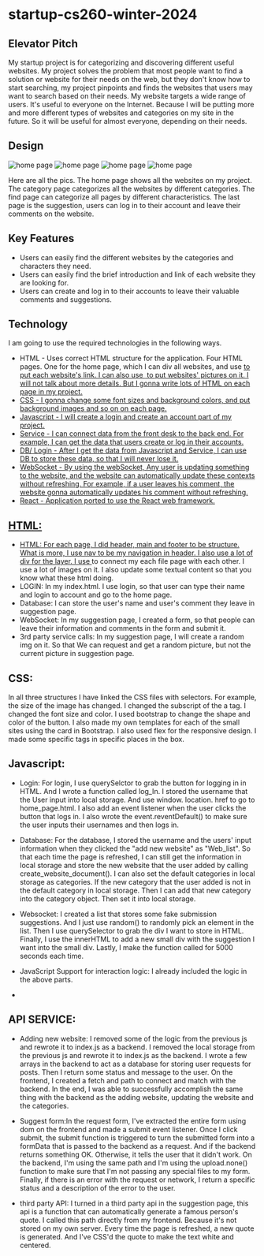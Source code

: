 # startup-cs260-winter-2024

## Elevator Pitch

My startup project is for categorizing and discovering different useful websites. My project solves the problem that most people want to find a solution or website for their needs on the web, but they don't know how to start searching, my project pinpoints and finds the websites that users may want to search based on their needs. My website targets a wide range of users. It's useful to everyone on the Internet. Because I will be putting more and more different types of websites and categories on my site in the future. So it will be useful for almost everyone, depending on their needs.

## Design

![home page](images/home.jpg)
![home page](images/category.jpg)
![home page](images/find.jpg)
![home page](images/suggestion.jpg)

Here are all the pics. The home page shows all the websites on my project. The category page categorizes all the websites by different categories.  The find page can categorize all pages by different characteristics. The last page is the suggestion, users can log in to their account and leave their comments on the website.

## Key Features

- Users can easily find the different websites by the categories and characters they need.
- Users can easily find the brief introduction and link of each website they are looking for.
- Users can create and log in to their accounts to leave their valuable comments and suggestions.

## Technology

I am going to use the required technologies in the following ways.

- HTML - Uses correct HTML structure for the application. Four HTML pages. One for the home page, which I can div all websites, and use <a href> to put each website's link. I can also use <image> to put websites' pictures on it. I will not talk about more details. But I gonna write lots of HTML on each page in my project.
- CSS - I gonna change some font sizes and background colors, and put background images and so on on each page.
- Javascript - I will create a login and create an account part of my project.
- Service - I can connect data from the front desk to the back end. For example, I can get the data that users create or log in their accounts.
- DB/ Login - After I get the data from Javascript and Service, I can use DB to store these data, so that I will never lose it.
- WebSocket - By using the webSocket, Any user is updating something to the website, and the website can automatically update these contexts without refreshing. For example, if a user leaves his comment, the website gonna automatically updates his comment without refreshing.
- React - Application ported to use the React web framework.

## HTML:
 - HTML: For each page, I did header, main and footer to be structure. What is more, I use nav to be my navigation in header. I also use a lot of div for the layer. I use <a> to connect my each file page with each other. I use a lot of images on it. I also update some textual content so that you know what these html doing. 
 - LOGIN: In my index.html. I use login, so that user can type their name and login to account and go to the home page.
 - Database: I can store the user's name and user's comment they leave in suggestion page.
 - WebSocket: In my suggestion page, I created a form, so that people can leave their information and comments in the form and submit it. 
 - 3rd party service calls: In my suggestion page, I will create a random img on it. So that We can request and get a random picture, but not the current picture in suggestion page.

## CSS:
In all three structures I have linked the CSS files with selectors. For example, the size of the image has changed. I changed the subscript of the a tag. I changed the font size and color. I used bootstrap to change the shape and color of the button. I also made my own templates for each of the small sites using the card in Bootstrap. I also used flex for the responsive design. I made some specific tags in specific places in the box.


 ## Javascript:
  - Login: For login, I use querySelctor to grab the button for logging in in HTML. And I wrote a function called log_In. I stored the username that the User input into local storage. And use window. location. href to go to home_page.html.  I also add an event listener when the user clicks the button that logs in. I also wrote the event.reventDefault() to make sure the user inputs their usernames and then logs in.

- Database: For the database, I stored the username and the users' input information when they clicked the "add new website" as "Web_list". So that each time the page is refreshed, I can still get the information in local storage and store the new website that the user added by calling create_website_document(). I can also set the default categories in local storage as categories. If the new category that the user added is not in the default category in local storage. Then I can add that new category into the category object. Then set it into local storage.

- Websocket: I created a list that stores some fake submission suggestions. And I just use random() to randomly pick an element in the list. Then I use querySelector to grab the div I want to store in HTML. Finally, I use the innerHTML to add a new small div with the suggestion I want into the small div. Lastly, I make the function called for 5000 seconds each time.

- JavaScript Support for interaction logic: I already included the logic in the above parts.
- 
## API SERVICE:
 - Adding new website: I removed some of the logic from the previous js and rewrote it to index.js as a backend. I removed the local storage from the previous js and rewrote it to index.js as the backend. I wrote a few arrays in the backend to act as a database for storing user requests for posts. Then I return some status and message to the user. On the frontend, I created a fetch and path to connect and match with the backend. In the end, I was able to successfully accomplish the same thing with the backend as the adding website, updating the website and the categories. 

- Suggest form:In the request form, I've extracted the entire form using dom on the frontend and made a submit event listener. Once I click submit, the submit function is triggered to turn the submitted form into a formData that is passed to the backend as a request. And if the backend returns something OK. Otherwise, it tells the user that it didn't work. On the backend, I'm using the same path and I'm using the upload.none() function to make sure that I'm not passing any special files to my form. Finally, if there is an error with the request or network, I return a specific status and a description of the error to the user.

  
-  third party API: I turned in a third party api in the suggestion page, this api is a function that can automatically generate a famous person's quote. I called this path directly from my frontend. Because it's not stored on my own server. Every time the page is refreshed, a new quote is generated. And I've CSS'd the quote to make the text white and centered. 


  
